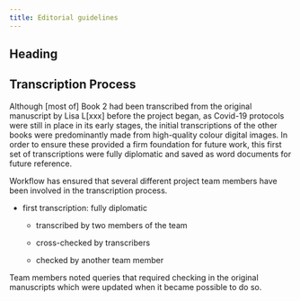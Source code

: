 ```yaml
---
title: Editorial guidelines
---
```


## Heading

## Transcription Process

Although \[most of\] Book 2 had been transcribed from the original
manuscript by Lisa L\[xxx\] before the project began, as Covid-19
protocols were still in place in its early stages, the initial
transcriptions of the other books were predominantly made from
high-quality colour digital images. In order to ensure these provided a
firm foundation for future work, this first set of transcriptions were
fully diplomatic and saved as word documents for future reference.

Workflow has ensured that several different project team members have
been involved in the transcription process.

-   first transcription: fully diplomatic

    -   transcribed by two members of the team

    -   cross-checked by transcribers

    -   checked by another team member

Team members noted queries that required checking in the original
manuscripts which were updated when it became possible to do so.




